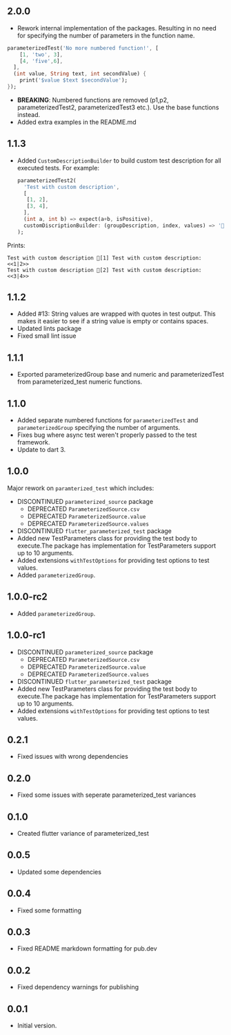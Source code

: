 ## 2.0.0
- Rework internal implementation of the packages. Resulting in no need for specifying the number of parameters in the function name.
```dart
parameterizedTest('No more numbered function!', [
    [1, 'two', 3],
    [4, 'five',6],
  ], 
  (int value, String text, int secondValue) {
    print('$value $text $secondValue');
}); 
```
- **BREAKING**: Numbered functions are removed (p1,p2, parameterizedTest2, parameterizedTest3 etc.). Use the base functions instead.
- Added extra examples in the README.md

## 1.1.3
 - Added `CustomDescriptionBuilder` to build custom test description for all executed tests.
   For example:
   ```dart
   parameterizedTest2(
     'Test with custom description',
     [
      [1, 2],
      [3, 4],
     ],
     (int a, int b) => expect(a+b, isPositive),
     customDiscriptionBuilder: (groupDescription, index, values) => '🚀[$index] $groupDescription: <<${values.join('|')}>>',
   );
   ```
   
  Prints:
```
Test with custom description 🚀[1] Test with custom description: <<1|2>>
Test with custom description 🚀[2] Test with custom description: <<3|4>>
```

## 1.1.2
 - Added #13: String values are wrapped with quotes in test output. This makes it easier to see if a string value is empty or contains spaces.
 - Updated lints package
 - Fixed small lint issue

## 1.1.1
- Exported parameterizedGroup base and numeric and parameterizedTest from parameterized_test numeric functions.

## 1.1.0
 - Added separate numbered functions for `parameterizedTest` and `parameterizedGroup` specifying the number of arguments.
 - Fixes bug where async test weren't properly passed to the test framework.
 - Update to dart 3.

## 1.0.0

Major rework on `paramterized_test` which includes:

- DISCONTINUED `parameterized_source` package
    - DEPRECATED `ParameterizedSource.csv`
    - DEPRECATED `ParameterizedSource.value`
    - DEPRECATED `ParameterizedSource.values`
- DISCONTINUED `flutter_parameterized_test` package
- Added new TestParameters class for providing the test body to execute.The package has
  implementation for TestParameters support up to 10 arguments.
- Added extensions `withTestOptions` for providing test options to test values.
- Added `parameterizedGroup`.

## 1.0.0-rc2

- Added `parameterizedGroup`.

## 1.0.0-rc1

- DISCONTINUED `parameterized_source` package
    - DEPRECATED `ParameterizedSource.csv`
    - DEPRECATED `ParameterizedSource.value`
    - DEPRECATED `ParameterizedSource.values`
- DISCONTINUED `flutter_parameterized_test` package
- Added new TestParameters class for providing the test body to execute.The package has
  implementation for TestParameters support up to 10 arguments.
- Added extensions `withTestOptions` for providing test options to test values.

## 0.2.1

- Fixed issues with wrong dependencies

## 0.2.0

- Fixed some issues with seperate parameterized_test variances

## 0.1.0

- Created flutter variance of parameterized_test

## 0.0.5

- Updated some dependencies

## 0.0.4

- Fixed some formatting

## 0.0.3

- Fixed README markdown formatting for pub.dev

## 0.0.2

- Fixed dependency warnings for publishing

## 0.0.1

- Initial version.
